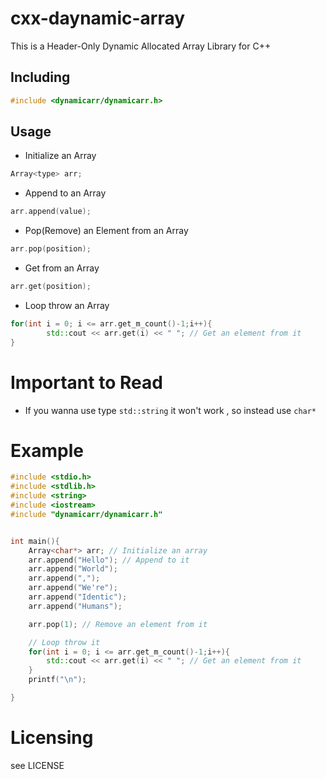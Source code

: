 # cxx-daynamic-array
This is a Header-Only Dynamic Allocated Array Library for C++


## Including
```c++
#include <dynamicarr/dynamicarr.h>
```

## Usage
* Initialize an Array
```c++
Array<type> arr;
```
* Append to an Array
```c++
arr.append(value);
```
* Pop(Remove) an Element from an Array
```c++
arr.pop(position);
```
* Get from an Array
```c++
arr.get(position);
```
* Loop throw an Array
```c++
for(int i = 0; i <= arr.get_m_count()-1;i++){
        std::cout << arr.get(i) << " "; // Get an element from it
}
```

# Important to Read
* If you wanna use type ```std::string``` it won't work , so instead use ```char*```

# Example
```c++
#include <stdio.h>
#include <stdlib.h>
#include <string>
#include <iostream>
#include "dynamicarr/dynamicarr.h"


int main(){
    Array<char*> arr; // Initialize an array
    arr.append("Hello"); // Append to it
    arr.append("World");
    arr.append(",");
    arr.append("We're");
    arr.append("Identic");
    arr.append("Humans");

    arr.pop(1); // Remove an element from it

	// Loop throw it
    for(int i = 0; i <= arr.get_m_count()-1;i++){
        std::cout << arr.get(i) << " "; // Get an element from it
    }
    printf("\n");

}
```
# Licensing
see LICENSE
